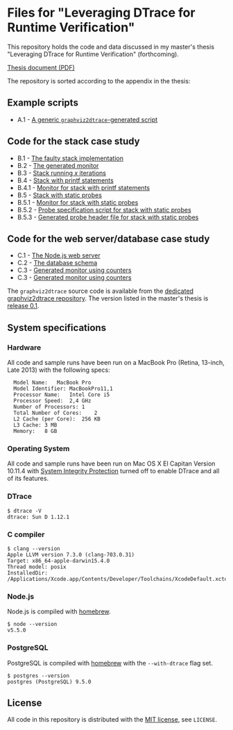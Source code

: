 # Files for "Leveraging DTrace for Runtime Verification"

This repository holds the code and data discussed in my master's thesis
"Leveraging DTrace for Runtime Verification" (forthcoming).

[Thesis document (PDF)](rosenberg_msc.pdf)

The repository is sorted according to the appendix in the thesis:

## Example scripts
* A.1 - [A generic `graphviz2dtrace`-generated script](A/explainscript.d)

## Code for the stack case study
* B.1 - [The faulty stack implementation](B/B.1/stack.c)
* B.2 - [The generated monitor](B/B.2/monitor.d)
* B.3 - [Stack running *x* iterations](B/B.3/stack_xiter.c)
* B.4 - [Stack with printf statements](B/B.4/stack_xiter_printf.c)
* B.4.1 - [Monitor for stack with printf statements](B/B.4/monitor.c)
* B.5 - [Stack with static probes](B/B.5/stack_xiter.c)
* B.5.1 - [Monitor for stack with static probes](B/B.5/monitor.d)
* B.5.2 - [Probe specification script for stack with static probes](B/B.5/probes.d)
* B.5.3 - [Generated probe header file for stack with static probes](B/B.5/probes.h)

## Code for the web server/database case study
* C.1 - [The Node.js web server](C/C.1/server.js)
* C.2 - [The database schema](C/C.2/database_schema.sql)
* C.3 - [Generated monitor using counters](C/C.3/monitor.d)
* C.3 - [Generated monitor using counters](C/C.3/monitor.d)

The `graphviz2dtrace` source code is available from the [dedicated graphviz2dtrace repository](https://github.com/cmrosenberg/graphviz2dtrace).
The version listed in the master's thesis is [release 0.1](https://github.com/cmrosenberg/graphviz2dtrace/releases/tag/0.1).

## System specifications

### Hardware

All code and sample runs have been run on a MacBook Pro (Retina, 13-inch, Late 2013) with the following specs:

```
  Model Name:   MacBook Pro
  Model Identifier: MacBookPro11,1
  Processor Name:   Intel Core i5
  Processor Speed:  2,4 GHz
  Number of Processors: 1
  Total Number of Cores:    2
  L2 Cache (per Core):  256 KB
  L3 Cache: 3 MB
  Memory:   8 GB
```

### Operating System

All code and sample runs have been run on Mac OS X El Capitan Version 10.11.4 with [System Integrity Protection](https://developer.apple.com/library/mac/documentation/Security/Conceptual/System_Integrity_Protection_Guide/ConfiguringSystemIntegrityProtection/ConfiguringSystemIntegrityProtection.html) turned off to enable DTrace and all of its features.

### DTrace

```shell
$ dtrace -V
dtrace: Sun D 1.12.1
```

### C compiler

```shell
$ clang --version
Apple LLVM version 7.3.0 (clang-703.0.31)
Target: x86_64-apple-darwin15.4.0
Thread model: posix
InstalledDir: /Applications/Xcode.app/Contents/Developer/Toolchains/XcodeDefault.xctoolchain/usr/bin
```

### Node.js

Node.js is compiled with [homebrew](http://brew.sh/).

```shell
$ node --version
v5.5.0
```

### PostgreSQL

PostgreSQL is compiled with [homebrew](http://brew.sh/) with the `--with-dtrace` flag set.

```shell
$ postgres --version
postgres (PostgreSQL) 9.5.0
```

## License

All code in this repository is distributed with the [MIT license](https://opensource.org/licenses/MIT), see `LICENSE`.
